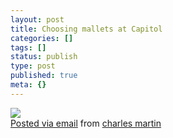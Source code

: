 ```yaml
---
layout: post
title: Choosing mallets at Capitol
categories: []
tags: []
status: publish
type: post
published: true
meta: {}
---
```




[![](http://posterous.com/getfile/files.posterous.com/charlesmartin/g8PmeAcoly1IVXtqXpHXNZfgsRM4P4jrlcfiDKir3qW0IHIHTCWRZheDzV0q/photo.jpg.scaled.500.jpg)](http://posterous.com/getfile/files.posterous.com/charlesmartin/LeyBmpdu2d7uEVbF3cgaM5pMWWqWuiwHvYDQUtebsx0PtV1BCKma12vN4V2u/photo.jpg)  
[Posted via email](http://posterous.com)  from 
[charles martin](http://charlesmartin.posterous.com/choosing-mallets-at-capitol)
